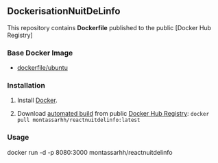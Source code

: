 ## DockerisationNuitDeLinfo
This repository contains **Dockerfile**  published to the public [Docker Hub Registry]
### Base Docker Image

* [dockerfile/ubuntu](http://dockerfile.github.io/#/ubuntu)


### Installation

1. Install [Docker](https://www.docker.com/).

2. Download [automated build](https://hub.docker.com/repository/docker/montassarhh/reactnuitdelinfo) from public [Docker Hub Registry](https://registry.hub.docker.com/): 
`docker pull montassarhh/reactnuitdelinfo:latest`

### Usage

docker run -d -p 8080:3000 montassarhh/reactnuitdelinfo 
